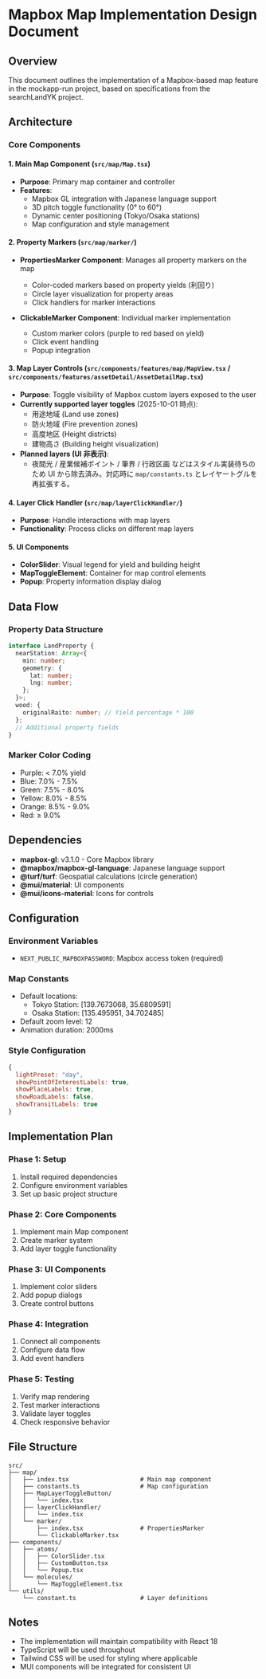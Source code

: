 # Mapbox Map Implementation Design Document

## Overview
This document outlines the implementation of a Mapbox-based map feature in the mockapp-run project, based on specifications from the searchLandYK project.

## Architecture

### Core Components

#### 1. Main Map Component (`src/map/Map.tsx`)
- **Purpose**: Primary map container and controller
- **Features**:
  - Mapbox GL integration with Japanese language support
  - 3D pitch toggle functionality (0° to 60°)
  - Dynamic center positioning (Tokyo/Osaka stations)
  - Map configuration and style management

#### 2. Property Markers (`src/map/marker/`)
- **PropertiesMarker Component**: Manages all property markers on the map
  - Color-coded markers based on property yields (利回り)
  - Circle layer visualization for property areas
  - Click handlers for marker interactions
  
- **ClickableMarker Component**: Individual marker implementation
  - Custom marker colors (purple to red based on yield)
  - Click event handling
  - Popup integration

#### 3. Map Layer Controls (`src/components/features/map/MapView.tsx` / `src/components/features/assetDetail/AssetDetailMap.tsx`)
- **Purpose**: Toggle visibility of Mapbox custom layers exposed to the user
- **Currently supported layer toggles** (2025-10-01 時点):
  - 用途地域 (Land use zones)
  - 防火地域 (Fire prevention zones)
  - 高度地区 (Height districts)
  - 建物高さ (Building height visualization)
- **Planned layers (UI 非表示)**:
  - 夜間光 / 産業候補ポイント / 筆界 / 行政区画 などはスタイル実装待ちのため UI から除去済み。対応時に `map/constants.ts` とレイヤートグルを再拡張する。

#### 4. Layer Click Handler (`src/map/layerClickHandler/`)
- **Purpose**: Handle interactions with map layers
- **Functionality**: Process clicks on different map layers

#### 5. UI Components
- **ColorSlider**: Visual legend for yield and building height
- **MapToggleElement**: Container for map control elements
- **Popup**: Property information display dialog

## Data Flow

### Property Data Structure
```typescript
interface LandProperty {
  nearStation: Array<{
    min: number;
    geometry: {
      lat: number;
      lng: number;
    };
  }>;
  wood: {
    originalRaito: number; // Yield percentage * 100
  };
  // Additional property fields
}
```

### Marker Color Coding
- Purple: < 7.0% yield
- Blue: 7.0% - 7.5%
- Green: 7.5% - 8.0%
- Yellow: 8.0% - 8.5%
- Orange: 8.5% - 9.0%
- Red: ≥ 9.0%

## Dependencies
- **mapbox-gl**: v3.1.0 - Core Mapbox library
- **@mapbox/mapbox-gl-language**: Japanese language support
- **@turf/turf**: Geospatial calculations (circle generation)
- **@mui/material**: UI components
- **@mui/icons-material**: Icons for controls

## Configuration

### Environment Variables
- `NEXT_PUBLIC_MAPBOXPASSWORD`: Mapbox access token (required)

### Map Constants
- Default locations:
  - Tokyo Station: [139.7673068, 35.6809591]
  - Osaka Station: [135.495951, 34.702485]
- Default zoom level: 12
- Animation duration: 2000ms

### Style Configuration
```javascript
{
  lightPreset: "day",
  showPointOfInterestLabels: true,
  showPlaceLabels: true,
  showRoadLabels: false,
  showTransitLabels: true
}
```

## Implementation Plan

### Phase 1: Setup
1. Install required dependencies
2. Configure environment variables
3. Set up basic project structure

### Phase 2: Core Components
1. Implement main Map component
2. Create marker system
3. Add layer toggle functionality

### Phase 3: UI Components
1. Implement color sliders
2. Add popup dialogs
3. Create control buttons

### Phase 4: Integration
1. Connect all components
2. Configure data flow
3. Add event handlers

### Phase 5: Testing
1. Verify map rendering
2. Test marker interactions
3. Validate layer toggles
4. Check responsive behavior

## File Structure
```
src/
├── map/
│   ├── index.tsx                    # Main map component
│   ├── constants.ts                 # Map configuration
│   ├── MapLayerToggleButton/
│   │   └── index.tsx
│   ├── layerClickHandler/
│   │   └── index.tsx
│   └── marker/
│       ├── index.tsx                # PropertiesMarker
│       └── ClickableMarker.tsx
├── components/
│   ├── atoms/
│   │   ├── ColorSlider.tsx
│   │   ├── CustomButton.tsx
│   │   └── Popup.tsx
│   └── molecules/
│       └── MapToggleElement.tsx
└── utils/
    └── constant.ts                  # Layer definitions
```

## Notes
- The implementation will maintain compatibility with React 18
- TypeScript will be used throughout
- Tailwind CSS will be used for styling where applicable
- MUI components will be integrated for consistent UI
